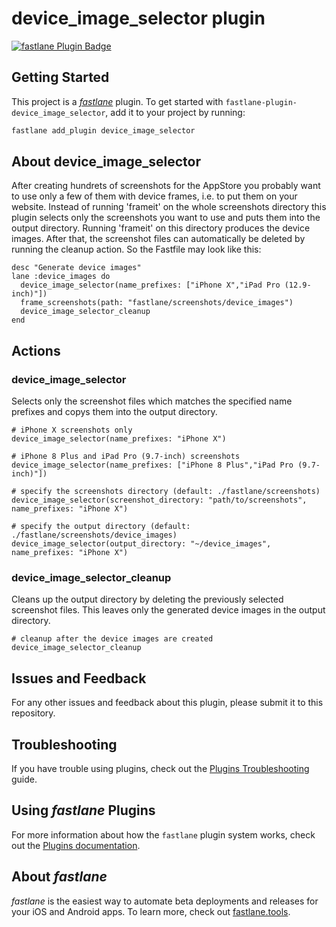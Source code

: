 # device_image_selector plugin

[![fastlane Plugin Badge](https://rawcdn.githack.com/fastlane/fastlane/master/fastlane/assets/plugin-badge.svg)](https://rubygems.org/gems/fastlane-plugin-device_image_selector)

## Getting Started

This project is a [_fastlane_](https://github.com/fastlane/fastlane) plugin. To get started with `fastlane-plugin-device_image_selector`, add it to your project by running:

```bash
fastlane add_plugin device_image_selector
```

## About device_image_selector

After creating hundrets of screenshots for the AppStore you probably want to use only a few of them with device frames, i.e. to put them on your website. Instead of running 'frameit' on the whole screenshots directory this plugin selects only the screenshots you want to use and puts them into the output directory. Running 'frameit' on this directory produces the device images. After that, the screenshot files can automatically be deleted by running the cleanup action. So the Fastfile may look like this:

    
    desc "Generate device images"
    lane :device_images do
      device_image_selector(name_prefixes: ["iPhone X","iPad Pro (12.9-inch)"])
      frame_screenshots(path: "fastlane/screenshots/device_images")
      device_image_selector_cleanup
    end

## Actions
### device_image_selector
Selects only the screenshot files which matches the specified name prefixes and copys them into the output directory.

    # iPhone X screenshots only
    device_image_selector(name_prefixes: "iPhone X")   

    # iPhone 8 Plus and iPad Pro (9.7-inch) screenshots
    device_image_selector(name_prefixes: ["iPhone 8 Plus","iPad Pro (9.7-inch)"])

    # specify the screenshots directory (default: ./fastlane/screenshots)
    device_image_selector(screenshot_directory: "path/to/screenshots",  name_prefixes: "iPhone X")   

    # specify the output directory (default: ./fastlane/screenshots/device_images)
    device_image_selector(output_directory: "~/device_images",  name_prefixes: "iPhone X")       



### device_image_selector_cleanup
Cleans up the output directory by deleting the previously selected screenshot files. This leaves only the generated device images in the output directory.

    # cleanup after the device images are created
    device_image_selector_cleanup


## Issues and Feedback

For any other issues and feedback about this plugin, please submit it to this repository.

## Troubleshooting

If you have trouble using plugins, check out the [Plugins Troubleshooting](https://docs.fastlane.tools/plugins/plugins-troubleshooting/) guide.

## Using _fastlane_ Plugins

For more information about how the `fastlane` plugin system works, check out the [Plugins documentation](https://docs.fastlane.tools/plugins/create-plugin/).

## About _fastlane_

_fastlane_ is the easiest way to automate beta deployments and releases for your iOS and Android apps. To learn more, check out [fastlane.tools](https://fastlane.tools).
